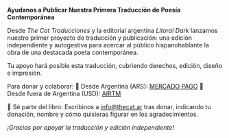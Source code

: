 **Ayudanos a Publicar Nuestra Primera Traducción de Poesía Contemporánea**

Desde *The Cat Traducciones* y la editorial argentina *Litoral Dark* lanzamos nuestro primer proyecto de traducción y publicación: una edición independiente y autogestiva para acercar al público hispanohablante la obra de una destacada poeta contemporánea.

Tu apoyo hará posible esta traducción, cubriendo derechos, edición, diseño e impresión.

Para donar y colaborar:
📌 Desde Argentina (ARS): [MERCADO PAGO](link.mercadopago.com.ar/thecatranslations)
📌 Desde fuera de Argentina (USD): [AIRTM](airtm.me/micaela1d8tfnfp)

🎁 Sé parte del libro: Escribinos a [info@thecat.ar](mailto:info@thecat.ar) tras donar, indicando tu donación, nombre y cómo quisieras figurar en los agradecimientos.

*¡Gracias por apoyar la traducción y edición independiente!* 
